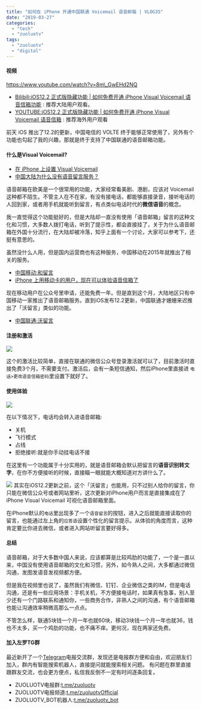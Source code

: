 ```yaml
---
title: "如何在 iPhone 开通中国联通 Voicemail 语音邮箱 | VLOG35"
date: "2019-03-27"
categories: 
  - "tech"
  - "zuoluotv"
tags: 
  - "zuoluotv"
  - "digital"
---
```


#### 视频

https://www.youtube.com/watch?v=8m\_GwEHd2NQ

- [Bilibili:iOS12.2 正式版隐藏功能 | 如何免费开通 iPhone Visual Voicemail 语音信箱功能](https://www.bilibili.com/video/av47498069/) : 推荐大陆用户观看。
- [YOUTUBE:iOS12.2 正式版隐藏功能 | 如何免费开通 iPhone Visual Voicemail 语音信箱](https://www.youtube.com/watch?v=8m_GwEHd2NQ) : 推荐海外用户观看

前天 iOS 推出了12.2的更新，中国电信的 VOLTE 终于能够正常使用了，另外有个功能也勾起了我的兴趣，那就是终于支持了中国联通的语音邮箱功能。

#### 什么是Visual Voicemail?

- [在 iPhone 上设置 Visual Voicemail](https://support.apple.com/zh-cn/HT201436)
- [中国大陆为什么没有语音留言服务？](https://www.zhihu.com/question/20087333)

语音邮箱在欧美是一个很常用的功能，大家经常看美剧、港剧，应该对 Voicemail 这种都不陌生。不管主人在不在家，有没有接电话，都能够直接录音，接听电话的人回到家，或者用手机就能听到留言，有点类似电话时代的**微信语音**的概念。

我一直觉得这个功能挺好的，但是大陆却一直没有使用「语音邮箱」留言的这种文化和习惯，大多数人拨打电话，听到了提示性，都会直接挂了，关于为什么语音邮箱在外国十分流行，在大陆却被冷落，知乎上面有一个讨论，大家可以参考下，还挺有意思的。

虽然没什么人用，但是国内运营商也有这种服务，中国移动在2015年就推出了相关的服务。

- [中国移动:和留言](https://yyxx.10086.cn/)
- [iPhone 上用移动卡的用户，现在可以体验语音信箱了](https://www.pingwest.com/a/63546)

现在移动用户在公众号里申请，还能免费一年。但是直到这个月，大陆地区只有中国移动一家推出了语音邮箱服务。直到iOS发布12.2更新，中国联通才姗姗来迟推出了「沃留言」类似的功能。

- [中国联通:沃留言](https://wly.mail.wo.cn:10005/dinggou/)

#### 注册和激活

![](https://static.is26.com/blog/2019/03/voicemail/v-1.jpg)

这个的激活比较简单，直接在联通的微信公众号登录激活就可以了，目前激活时直接免费3个月，不需要支付。激活后，会有一条短信通知，然后iPhone里直接进 `电话>更改语音信箱密码`里设置下就好了。

#### 使用体验

![](https://static.is26.com/blog/2019/03/voicemail/v-2.jpg)

在以下情况下，电话均会转入进语音邮箱:

- 关机
- 飞行模式
- 占线
- 拒绝接听:就是你手动挂电话不接

在这里有一个功能属于十分实用的，就是语音邮箱会默认把留言的**语音识别转文字**，在你不方便接听的时候，直接瞄一眼就能大概知道对方讲什么了。

![](https://static.is26.com/blog/2019/03/voicemail/v-3.jpg) 其实在iOS12.2更新之前，这个「沃留言」也能用，只不过别人给你的留言，你只能在微信公众号或者网站里听，这次更新对iPhone用户而言是直接集成在了iPhone Visual Voicemail 可视化语音邮箱里面。

在iPhone默认的`电话`里出现多了一个`语音留言`的按钮，进入之后就能直接读取你的留言，也能通过左上角的`应答语`设置个性化的留言提示。从体验的角度而言，这种肯定要比你进去微信，或者进入网站听留言要好得多。

#### 总结

语音邮箱，对于大多数中国人来说，应该都算是比较鸡肋的功能了，一个是一直以来，中国没有使用语音邮箱的文化和习惯，另外，如今熟人之间，大多都通过微信沟通，发图发语音发视频都方便。

但是我在视频里也说了，虽然我们有微信、钉钉、企业微信之类的IM，但是电话沟通，还是有一些应用场景：手机关机，不方便接电话时，如果真有急事，别人至少还有一个门路联系和通知你，一些商务合作，非熟人之间的沟通，有个语音邮箱也能让沟通效率稍微高那么一点点。

不管怎么样，联通5块钱一个月一年也就60块，移动3块钱一个月一年也就36，钱也不太多，买一个鸡肋的功能，也不痛不痒。更何况，现在两家还免费。

#### 加入左罗TG群

最近新开了一个[Telegram](https://telegram.org)电报交流群，发现还是电报群方便和自由，欢迎朋友们加入，群内有智能搜索机器人，直接提问就能搜索相关问题。 有问题在群里直接跟群友交流，也会更方便点，私信我反倒不一定有时间逐条回复。

- ZUOLUOTV电报群:[t.me/zuoluotv](https://t.me/zuoluotv)
- ZUOLUOTV电报频道:[t.me/zuoluotvOfficial](https://t.me/zuoluotvofficial)
- ZUOLUOTV\_BOT机器人:[t.me/zuoluotv\_bot](https://t.me/zuoluotv_bot)
